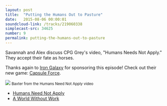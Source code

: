 ```yaml
---
layout: post
title:  "Putting the Humans Out to Pasture"
date:   2015-08-06 00:00:01
soundcloud-link: /tracks/219060338
simplecast-src: 34625
number: 9
permalink: putting-the-humans-out-to-pasture
---
```


Savannah and Alex discuss CPG Grey's video, "Humans Needs Not Apply." They accept their fate as horses.

Thanks again to [Iron Galaxy](http://irongalaxystudios.com/) for sponsoring this episode! Check out their new game: [Capsule Force](http://capsuleforce.com/).

<img src="../img/09/baxter.png">
<small>Baxter from the Humans Need Not Apply video</small>

- [Humans Need Not Apply](https://www.youtube.com/watch?v=7Pq-S557XQU)
- [A World Without Work](http://www.theatlantic.com/magazine/archive/2015/07/world-without-work/395294/)
